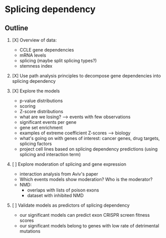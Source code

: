 # Splicing dependency

## Outline
1. [X] Overview of data: 
    - CCLE gene dependencies
    - mRNA levels
    - splicing (maybe split splicing types?)
    - stemness index

2. [X] Use path analysis principles to decompose gene dependencies into splicing dependency

3. [X] Explore the models
    - p-value distributions
    - scoring
    - Z-score distributions
    - what are we losing? --> events with few observations
    - significant events per gene
    - gene set enrichment
    - examples of extreme coefficient Z-scores --> biology
    - what's going on with genes of interest: cancer genes, drug targets, splicing factors
    - project cell lines based on splicing dependency predictions (using splicing and interaction term)
    
4. [ ] Explore moderation of splicing and gene expression
    - interaction analysis from Aviv's paper
    - Which events models show moderation? Who is the moderator?
    - NMD:
        - overlaps with lists of poison exons
        - dataset with inhibited NMD
        
5. [ ] Validate models as predictors of splicing dependency
    - our significant models can predict exon CRISPR screen fitness scores
    - our significant models belong to genes with low rate of detrimental mutations

